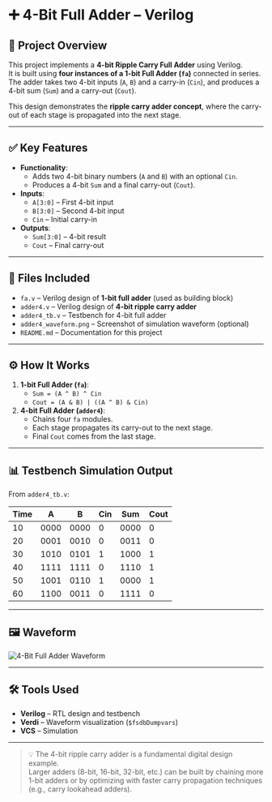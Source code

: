 # ➕ 4-Bit Full Adder – Verilog

## 🧠 Project Overview
This project implements a **4-bit Ripple Carry Full Adder** using Verilog.  
It is built using **four instances of a 1-bit Full Adder (`fa`)** connected in series.  
The adder takes two 4-bit inputs (`A`, `B`) and a carry-in (`Cin`), and produces a 4-bit sum (`Sum`) and a carry-out (`Cout`).

This design demonstrates the **ripple carry adder concept**, where the carry-out of each stage is propagated into the next stage.

---

## ✅ Key Features
- **Functionality**:
  - Adds two 4-bit binary numbers (`A` and `B`) with an optional `Cin`.  
  - Produces a 4-bit `Sum` and a final carry-out (`Cout`).  
- **Inputs**:
  - `A[3:0]` – First 4-bit input  
  - `B[3:0]` – Second 4-bit input  
  - `Cin` – Initial carry-in  
- **Outputs**:
  - `Sum[3:0]` – 4-bit result  
  - `Cout` – Final carry-out  

---

## 📂 Files Included
- `fa.v` – Verilog design of **1-bit full adder** (used as building block)  
- `adder4.v` – Verilog design of **4-bit ripple carry adder**  
- `adder4_tb.v` – Testbench for 4-bit full adder  
- `adder4_waveform.png` – Screenshot of simulation waveform (optional)  
- `README.md` – Documentation for this project  

---

## ⚙️ How It Works
1. **1-bit Full Adder (`fa`)**:
   - `Sum = (A ^ B) ^ Cin`  
   - `Cout = (A & B) | ((A ^ B) & Cin)`  
2. **4-bit Full Adder (`adder4`)**:
   - Chains four `fa` modules.  
   - Each stage propagates its carry-out to the next stage.  
   - Final `Cout` comes from the last stage.  

---

## 📊 Testbench Simulation Output

From `adder4_tb.v`:

| Time |   A   |   B   | Cin |  Sum  | Cout |
|------|-------|-------|-----|-------|------|
|  10  | 0000  | 0000  |  0  | 0000  |  0   |
|  20  | 0001  | 0010  |  0  | 0011  |  0   |
|  30  | 1010  | 0101  |  1  | 1000  |  1   |
|  40  | 1111  | 1111  |  0  | 1110  |  1   |
|  50  | 1001  | 0110  |  1  | 0000  |  1   |
|  60  | 1100  | 0011  |  0  | 1111  |  0   |

---

## 🖼 Waveform
![4-Bit Full Adder Waveform](fa4bit_waveform.png)

---

## 🛠 Tools Used
- **Verilog** – RTL design and testbench  
- **Verdi** – Waveform visualization (`$fsdbDumpvars`)  
- **VCS** – Simulation  

---

> 💡 The 4-bit ripple carry adder is a fundamental digital design example.  
> Larger adders (8-bit, 16-bit, 32-bit, etc.) can be built by chaining more 1-bit adders or by optimizing with faster carry propagation techniques (e.g., carry lookahead adders).